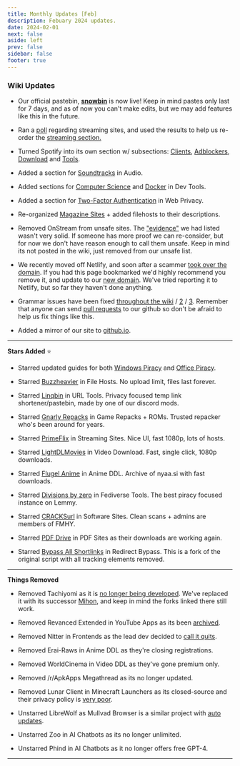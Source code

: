 ```yaml
---
title: Monthly Updates [Feb]
description: Febuary 2024 updates.
date: 2024-02-01
next: false
aside: left
prev: false
sidebar: false
footer: true
---
```


<Post authors="['nbats']" />

### Wiki Updates

- Our official pastebin, **[snowbin](https://pastes.fmhy.net/)** is now live!
  Keep in mind pastes only last for 7 days, and as of now you can't make edits,
  but we may add features like this in the future.

- Ran a [poll](https://i.imgur.com/73paJlr.png) regarding streaming sites, and
  used the results to help us re-order the
  [streaming section.](/videopiracyguide)

- Turned Spotify into its own section w/ subsections:
  [Clients](/audiopiracyguide#spotify-clients),
  [Adblockers](/audiopiracyguide#spotify-adblockers),
  [Download](/audiopiracyguide#spotify-download) and
  [Tools](/audiopiracyguide#spotify-tools).

- Added a section for
  [Soundtracks](/audiopiracyguide#media-soundtracks) in Audio.

- Added sections for
  [Computer Science](/devtools#computer-science) and
  [Docker](/devtools#docker-tools) in Dev Tools.

- Added a section for
  [Two-Factor Authentication](/adblockvpnguide#two-factor-authentication)
  in Web Privacy.

- Re-organized [Magazine Sites](/readingpiracyguide#magazines) +
  added filehosts to their descriptions.

- Removed OnStream from unsafe sites. The ["evidence"](https://rentry.co/upo2r)
  we had listed wasn't very solid. If someone has more proof we can re-consider,
  but for now we don't have reason enough to call them unsafe. Keep in mind its
  not posted in the wiki, just removed from our unsafe list.

- We recently moved off Netlify, and soon after a scammer
  [took over the domain](https://i.imgur.com/rByoHnf.png). If you had this page
  bookmarked we'd highly recommend you remove it, and update to our
  [new domain](/). We've tried reporting it to Netlify, but so
  far they haven't done anything.

- Grammar issues have been fixed
  [throughout the wiki](https://github.com/fmhy/FMHYedit/pull/1337) /
  [2](https://github.com/fmhy/FMHYedit/pull/1340) /
  [3](https://github.com/fmhy/FMHYedit/pull/1339). Remember that anyone can send
  [pull requests](https://github.com/fmhy/FMHYedit) to our github so don't be
  afraid to help us fix things like this.

- Added a mirror of our site to [github.io](https://fmhy.github.io/FMHYedit/).

---

**Stars Added** ⭐

- Starred updated guides for both
  [Windows Piracy](/system-tools#windows-isos) and
  [Office Piracy](/text-tools#text-editors).

- Starred [Buzzheavier](/file-tools#file-hosts) in File Hosts.
  No upload limit, files last forever.

- Starred [Linqbin](/internet-tools#url-tools) in URL Tools.
  Privacy focused temp link shortener/pastebin, made by one of our discord mods.

- Starred [Gnarly Repacks](/gamingpiracyguide#game-repacks) in
  Game Repacks + ROMs. Trusted repacker who's been around for years.

- Starred [PrimeFlix](/videopiracyguide#multi-server) in
  Streaming Sites. Nice UI, fast 1080p, lots of hosts.

- Starred [LightDLMovies](/videopiracyguide#download-sites) in
  Video Download. Fast, single click, 1080p downloads.

- Starred [Flugel Anime](/videopiracyguide#anime-downloading) in
  Anime DDL. Archive of nyaa.si with fast downloads.

- Starred
  [Divisions by zero](/social-media-tools#fediverse-tools) in
  Fediverse Tools. The best piracy focused instance on Lemmy.

- Starred [CRACKSurl](/downloadpiracyguide#software-sites) in
  Software Sites. Clean scans + admins are members of FMHY.

- Starred [PDF Drive](/readingpiracyguide#pdf-search) in PDF
  Sites as their downloads are working again.

- Starred
  [Bypass All Shortlinks](/adblockvpnguide#redirect-bypass) in
  Redirect Bypass. This is a fork of the original script with all tracking
  elements removed.

---

**Things Removed**

- Removed Tachiyomi as it is
  [no longer being developed](https://tachiyomi.org/news/2024-01-13-goodbye).
  We've replaced it with its successor
  [Mihon](/android-iosguide#android-reading), and keep in mind
  the forks linked there still work.

- Removed Revanced Extended in YouTube Apps as its been
  [archived](https://redd.it/1abt4kk).

- Removed Nitter in Frontends as the lead dev decided to
  [call it quits](https://github.com/zedeus/nitter/issues/1155#issuecomment-1913361757).

- Removed Erai-Raws in Anime DDL as they're closing registrations.

- Removed WorldCinema in Video DDL as they've gone premium only.

- Removed /r/ApkApps Megathread as its no longer updated.

- Removed Lunar Client in Minecraft Launchers as its closed-source and their
  privacy policy is [very poor](https://i.imgur.com/2Wtds7l.png).

- Unstarred LibreWolf as Mullvad Browser is a similar project with
  [auto updates](https://i.imgur.com/GTzWHR0.png).

- Unstarred Zoo in AI Chatbots as its no longer unlimited.

- Unstarred Phind in AI Chatbots as it no longer offers free GPT-4.

---
